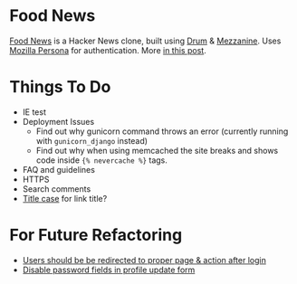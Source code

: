 Food News
=========

[Food News](http://food.hypertexthero.com) is a Hacker News clone, built using [Drum](http://drum.jupo.org/) & [Mezzanine](http://http://mezzanine.jupo.org/). Uses [Mozilla Persona](https://persona.org) for authentication. More [in this post](http://hypertexthero.com/logbook/2013/10/intro-food-news/).

Things To Do
==========

- IE test
- Deployment Issues
    - Find out why gunicorn command throws an error (currently running with `gunicorn_django` instead)
    - Find out why when using memcached the site breaks and shows code inside `{% nevercache %}` tags.
- FAQ and guidelines
- HTTPS
- Search comments
- [Title case](https://pypi.python.org/pypi/titlecase/0.4) for link title?


For Future Refactoring
======================

- [Users should be be redirected to proper page & action after login](https://github.com/mozilla/django-browserid/issues/205)
- [Disable password fields in profile update form](http://stackoverflow.com/a/12648124/412329)